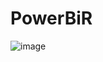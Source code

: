 # PowerBiR
![image](https://github.com/user-attachments/assets/31465c91-12dd-4d23-9f20-6d8d5758ec46)

